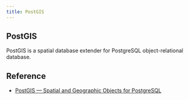 ```yaml
---
title: PostGIS
---
```


## PostGIS
PostGIS is a spatial database extender for PostgreSQL object-relational database.

## Reference
* [PostGIS — Spatial and Geographic Objects for PostgreSQL](https://postgis.net/)
